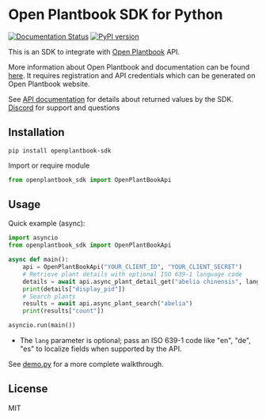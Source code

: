 # Open Plantbook SDK for Python

[![Documentation Status](https://readthedocs.org/projects/openplantbook-sdk-py/badge/?version=latest)](https://openplantbook-sdk-py.readthedocs.io/en/latest/?badge=latest)
[![PyPI version](https://badge.fury.io/py/openplantbook-sdk.svg)](https://badge.fury.io/py/openplantbook-sdk)

This is an SDK to integrate with [Open Plantbook](https://open.plantbook.io) API. 

More information about Open Plantbook and documentation can be found [here](https://github.com/slaxor505/OpenPlantbook-client).
It requires registration and API credentials which can be generated on Open Plantbook website.

See [API documentation](https://documenter.getpostman.com/view/12627470/TVsxBRjD) for details about returned values by the SDK.
[Discord](https://discord.gg/dguPktq9Zh) for support and questions 

## Installation

```shell
pip install openplantbook-sdk
```

Import or require module

```python
from openplantbook_sdk import OpenPlantBookApi
```

## Usage

Quick example (async):

```python
import asyncio
from openplantbook_sdk import OpenPlantBookApi

async def main():
    api = OpenPlantBookApi("YOUR_CLIENT_ID", "YOUR_CLIENT_SECRET")
    # Retrieve plant details with optional ISO 639-1 language code
    details = await api.async_plant_detail_get("abelia chinensis", lang="de")
    print(details["display_pid"])
    # Search plants
    results = await api.async_plant_search("abelia")
    print(results["count"]) 

asyncio.run(main())
```

- The `lang` parameter is optional; pass an ISO 639-1 code like "en", "de", "es" to localize fields when supported by the API.

See [demo.py](demo.py) for a more complete walkthrough.


## License
MIT
